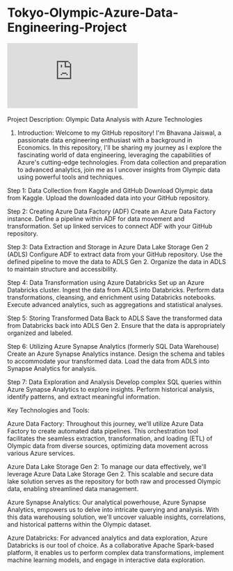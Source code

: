 # Tokyo-Olympic-Azure-Data-Engineering-Project

![logo](https://github.com/jaisbhavana/Tokyo-Olympic-Azure-Data-Engineering-Project/blob/main/Doc1.pdf)

Project Description: Olympic Data Analysis with Azure Technologies
1. Introduction:
Welcome to my GitHub repository! I'm Bhavana Jaiswal, a passionate data engineering enthusiast with a background in Economics. In this repository, I'll be sharing my journey as I explore the fascinating world of data engineering, leveraging the capabilities of Azure's cutting-edge technologies. From data collection and preparation to advanced analytics, join me as I uncover insights from Olympic data using powerful tools and techniques.
 

Step 1: Data Collection from Kaggle and GitHub
Download Olympic data from Kaggle.
Upload the downloaded data into your GitHub repository.

Step 2: Creating Azure Data Factory (ADF)
Create an Azure Data Factory instance.
Define a pipeline within ADF for data movement and transformation.
Set up linked services to connect ADF with your GitHub repository.

Step 3: Data Extraction and Storage in Azure Data Lake Storage Gen 2 (ADLS)
Configure ADF to extract data from your GitHub repository.
Use the defined pipeline to move the data to ADLS Gen 2.
Organize the data in ADLS to maintain structure and accessibility.

Step 4: Data Transformation using Azure Databricks
Set up an Azure Databricks cluster.
Ingest the data from ADLS into Databricks.
Perform data transformations, cleansing, and enrichment using Databricks notebooks.
Execute advanced analytics, such as aggregations and statistical analyses.

Step 5: Storing Transformed Data Back to ADLS
Save the transformed data from Databricks back into ADLS Gen 2.
Ensure that the data is appropriately organized and labeled.

Step 6: Utilizing Azure Synapse Analytics (formerly SQL Data Warehouse)
Create an Azure Synapse Analytics instance.
Design the schema and tables to accommodate your transformed data.
Load the data from ADLS into Synapse Analytics for analysis.

Step 7: Data Exploration and Analysis
Develop complex SQL queries within Azure Synapse Analytics to explore insights.
Perform historical analysis, identify patterns, and extract meaningful information.


Key Technologies and Tools:

Azure Data Factory: Throughout this journey, we'll utilize Azure Data Factory to create automated data pipelines. This orchestration tool facilitates the seamless extraction, transformation, and loading (ETL) of Olympic data from diverse sources, optimizing data movement across various Azure services.

Azure Data Lake Storage Gen 2: To manage our data effectively, we'll leverage Azure Data Lake Storage Gen 2. This scalable and secure data lake solution serves as the repository for both raw and processed Olympic data, enabling streamlined data management.

Azure Synapse Analytics: Our analytical powerhouse, Azure Synapse Analytics, empowers us to delve into intricate querying and analysis. With this data warehousing solution, we'll uncover valuable insights, correlations, and historical patterns within the Olympic dataset.

Azure Databricks: For advanced analytics and data exploration, Azure Databricks is our tool of choice. As a collaborative Apache Spark-based platform, it enables us to perform complex data transformations, implement machine learning models, and engage in interactive data exploration.









